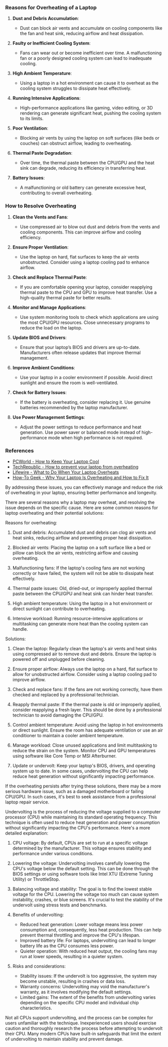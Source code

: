 ### Reasons for Overheating of a Laptop

1. **Dust and Debris Accumulation**:
   - Dust can block air vents and accumulate on cooling components like the fan and heat sink, reducing airflow and heat dissipation.

2. **Faulty or Inefficient Cooling System**:
   - Fans can wear out or become inefficient over time. A malfunctioning fan or a poorly designed cooling system can lead to inadequate cooling.

3. **High Ambient Temperature**:
   - Using a laptop in a hot environment can cause it to overheat as the cooling system struggles to dissipate heat effectively.

4. **Running Intensive Applications**:
   - High-performance applications like gaming, video editing, or 3D rendering can generate significant heat, pushing the cooling system to its limits.

5. **Poor Ventilation**:
   - Blocking air vents by using the laptop on soft surfaces (like beds or couches) can obstruct airflow, leading to overheating.

6. **Thermal Paste Degradation**:
   - Over time, the thermal paste between the CPU/GPU and the heat sink can degrade, reducing its efficiency in transferring heat.

7. **Battery Issues**:
   - A malfunctioning or old battery can generate excessive heat, contributing to overall overheating.

### How to Resolve Overheating

1. **Clean the Vents and Fans**:
   - Use compressed air to blow out dust and debris from the vents and cooling components. This can improve airflow and cooling efficiency.

2. **Ensure Proper Ventilation**:
   - Use the laptop on hard, flat surfaces to keep the air vents unobstructed. Consider using a laptop cooling pad to enhance airflow.

3. **Check and Replace Thermal Paste**:
   - If you are comfortable opening your laptop, consider reapplying thermal paste to the CPU and GPU to improve heat transfer. Use a high-quality thermal paste for better results.

4. **Monitor and Manage Applications**:
   - Use system monitoring tools to check which applications are using the most CPU/GPU resources. Close unnecessary programs to reduce the load on the laptop.

5. **Update BIOS and Drivers**:
   - Ensure that your laptop’s BIOS and drivers are up-to-date. Manufacturers often release updates that improve thermal management.

6. **Improve Ambient Conditions**:
   - Use your laptop in a cooler environment if possible. Avoid direct sunlight and ensure the room is well-ventilated.

7. **Check for Battery Issues**:
   - If the battery is overheating, consider replacing it. Use genuine batteries recommended by the laptop manufacturer.

8. **Use Power Management Settings**:
   - Adjust the power settings to reduce performance and heat generation. Use power saver or balanced mode instead of high-performance mode when high performance is not required.

### References
- [PCWorld - How to Keep Your Laptop Cool](https://www.pcworld.com/article/203214/how-to-keep-your-laptop-cool.html)
- [TechRepublic - How to prevent your laptop from overheating](https://www.techrepublic.com/article/how-to-prevent-your-laptop-from-overheating/)
- [Lifewire - What to Do When Your Laptop Overheats](https://www.lifewire.com/what-to-do-when-your-laptop-overheats-4175665)
- [How-To Geek - Why Your Laptop Is Overheating and How to Fix It](https://www.howtogeek.com/394062/why-your-laptop-is-overheating-and-how-to-fix-it/)

By addressing these issues, you can effectively manage and reduce the risk of overheating in your laptop, ensuring better performance and longevity.

There are several reasons why a laptop may overheat, and resolving the issue depends on the specific cause. Here are some common reasons for laptop overheating and their potential solutions:

Reasons for overheating:
1. Dust and debris: Accumulated dust and debris can clog air vents and heat sinks, reducing airflow and preventing proper heat dissipation.

2. Blocked air vents: Placing the laptop on a soft surface like a bed or pillow can block the air vents, restricting airflow and causing overheating.

3. Malfunctioning fans: If the laptop's cooling fans are not working correctly or have failed, the system will not be able to dissipate heat effectively.

4. Thermal paste issues: Old, dried-out, or improperly applied thermal paste between the CPU/GPU and heat sink can hinder heat transfer.

5. High ambient temperature: Using the laptop in a hot environment or direct sunlight can contribute to overheating.

6. Intensive workload: Running resource-intensive applications or multitasking can generate more heat than the cooling system can handle.

Solutions:
1. Clean the laptop: Regularly clean the laptop's air vents and heat sinks using compressed air to remove dust and debris. Ensure the laptop is powered off and unplugged before cleaning.

2. Ensure proper airflow: Always use the laptop on a hard, flat surface to allow for unobstructed airflow. Consider using a laptop cooling pad to improve airflow.

3. Check and replace fans: If the fans are not working correctly, have them checked and replaced by a professional technician.

4. Reapply thermal paste: If the thermal paste is old or improperly applied, consider reapplying a fresh layer. This should be done by a professional technician to avoid damaging the CPU/GPU.

5. Control ambient temperature: Avoid using the laptop in hot environments or direct sunlight. Ensure the room has adequate ventilation or use an air conditioner to maintain a cooler ambient temperature.

6. Manage workload: Close unused applications and limit multitasking to reduce the strain on the system. Monitor CPU and GPU temperatures using software like Core Temp or MSI Afterburner.

7. Update or undervolt: Keep your laptop's BIOS, drivers, and operating system up to date. In some cases, undervolting the CPU can help reduce heat generation without significantly impacting performance.

If the overheating persists after trying these solutions, there may be a more serious hardware issue, such as a damaged motherboard or failing CPU/GPU. In such cases, it's best to seek assistance from a professional laptop repair service.

Undervolting is the process of reducing the voltage supplied to a computer processor (CPU) while maintaining its standard operating frequency. This technique is often used to reduce heat generation and power consumption without significantly impacting the CPU's performance. Here's a more detailed explanation:

1. CPU voltage: By default, CPUs are set to run at a specific voltage determined by the manufacturer. This voltage ensures stability and performance under various conditions.

2. Lowering the voltage: Undervolting involves carefully lowering the CPU's voltage below the default setting. This can be done through the BIOS settings or using software tools like Intel XTU (Extreme Tuning Utility) or ThrottleStop.

3. Balancing voltage and stability: The goal is to find the lowest stable voltage for the CPU. Lowering the voltage too much can cause system instability, crashes, or blue screens. It's crucial to test the stability of the undervolt using stress tests and benchmarks.

4. Benefits of undervolting:
   - Reduced heat generation: Lower voltage means less power consumption and, consequently, less heat production. This can help prevent thermal throttling and improve the CPU's lifespan.
   - Improved battery life: For laptops, undervolting can lead to longer battery life as the CPU consumes less power.
   - Quieter operation: With reduced heat output, the cooling fans may run at lower speeds, resulting in a quieter system.

5. Risks and considerations:
   - Stability issues: If the undervolt is too aggressive, the system may become unstable, resulting in crashes or data loss.
   - Warranty concerns: Undervolting may void the manufacturer's warranty, as it involves modifying the default settings.
   - Limited gains: The extent of the benefits from undervolting varies depending on the specific CPU model and individual chip characteristics.

Not all CPUs support undervolting, and the process can be complex for users unfamiliar with the technique. Inexperienced users should exercise caution and thoroughly research the process before attempting to undervolt their CPU. Many modern CPUs have built-in safeguards that limit the extent of undervolting to maintain stability and prevent damage.
